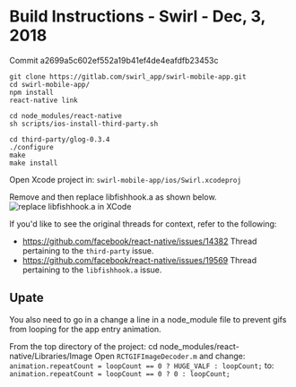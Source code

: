 # Build Instructions - Swirl - Dec, 3, 2018
Commit a2699a5c602ef552a19b41ef4de4eafdfb23453c

    git clone https://gitlab.com/swirl_app/swirl-mobile-app.git
    cd swirl-mobile-app/
    npm install
    react-native link

    cd node_modules/react-native
    sh scripts/ios-install-third-party.sh
    
    cd third-party/glog-0.3.4
    ./configure
    make
    make install


Open Xcode project in:
`swirl-mobile-app/ios/Swirl.xcodeproj`

Remove and then replace libfishhook.a as shown below.
![replace libfishhook.a in XCode](https://user-images.githubusercontent.com/2400215/45737941-92981200-bc08-11e8-80fc-978147db7a9a.png)

If you'd like to see the original threads for context, refer to the following:

* https://github.com/facebook/react-native/issues/14382
  Thread pertaining to the `third-party` issue.
* https://github.com/facebook/react-native/issues/19569
  Thread pertaining to the `libfishhook.a` issue.

## Upate
You also need to go in a change a line in a node_module file to prevent gifs
from looping for the app entry animation.

From the top directory of the project:
    cd node_modules/react-native/Libraries/Image
Open `RCTGIFImageDecoder.m` and change:
`animation.repeatCount = loopCount == 0 ? HUGE_VALF : loopCount;`
to:
`animation.repeatCount = loopCount == 0 ? 0 : loopCount;`